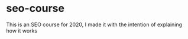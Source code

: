 # seo-course
This is an SEO course for 2020, I made it with the intention of explaining how it works
